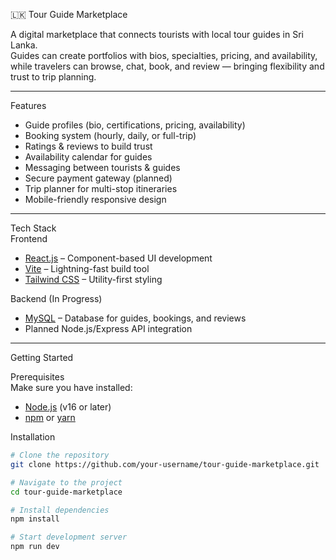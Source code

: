  🇱🇰 Tour Guide Marketplace  

A digital marketplace that connects tourists with local tour guides in Sri Lanka.  
Guides can create portfolios with bios, specialties, pricing, and availability, while travelers can browse, chat, book, and review — bringing flexibility and trust to trip planning.  

---

 Features  
- Guide profiles (bio, certifications, pricing, availability)  
- Booking system (hourly, daily, or full-trip)  
- Ratings & reviews to build trust  
- Availability calendar for guides  
- Messaging between tourists & guides  
- Secure payment gateway (planned)  
- Trip planner for multi-stop itineraries  
- Mobile-friendly responsive design  

---

 Tech Stack  
 Frontend  
- [React.js](https://react.dev/) – Component-based UI development  
- [Vite](https://vitejs.dev/) – Lightning-fast build tool  
- [Tailwind CSS](https://tailwindcss.com/) – Utility-first styling  

Backend (In Progress)  
- [MySQL](https://www.mysql.com/) – Database for guides, bookings, and reviews  
- Planned Node.js/Express API integration  

---

 Getting Started  

Prerequisites  
Make sure you have installed:  
- [Node.js](https://nodejs.org/) (v16 or later)  
- [npm](https://www.npmjs.com/) or [yarn](https://yarnpkg.com/)  

Installation  
```bash
# Clone the repository
git clone https://github.com/your-username/tour-guide-marketplace.git

# Navigate to the project
cd tour-guide-marketplace

# Install dependencies
npm install

# Start development server
npm run dev
